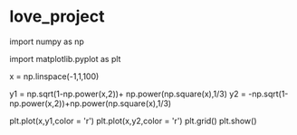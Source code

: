 ﻿# love_project
 
import numpy as np

import matplotlib.pyplot as plt

x = np.linspace(-1,1,100)

y1 = np.sqrt(1-np.power(x,2))+ np.power(np.square(x),1/3)
y2 = -np.sqrt(1-np.power(x,2))+np.power(np.square(x),1/3)

plt.plot(x,y1,color = 'r')
plt.plot(x,y2,color = 'r')
plt.grid()
plt.show()
